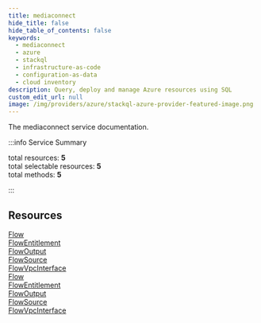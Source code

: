 ```yaml
---
title: mediaconnect
hide_title: false
hide_table_of_contents: false
keywords:
  - mediaconnect
  - azure
  - stackql
  - infrastructure-as-code
  - configuration-as-data
  - cloud inventory
description: Query, deploy and manage Azure resources using SQL
custom_edit_url: null
image: /img/providers/azure/stackql-azure-provider-featured-image.png
---
```


The mediaconnect service documentation.

:::info Service Summary

<div class="row">
<div class="providerDocColumn">
<span>total resources:&nbsp;<b>5</b></span><br />
<span>total selectable resources:&nbsp;<b>5</b></span><br />
<span>total methods:&nbsp;<b>5</b></span><br />
</div>
</div>

:::

## Resources
<div class="row">
<div class="providerDocColumn">
<a href="/providers/azure/mediaconnect/Flow/">Flow</a><br />
<a href="/providers/azure/mediaconnect/FlowEntitlement/">FlowEntitlement</a><br />
<a href="/providers/azure/mediaconnect/FlowOutput/">FlowOutput</a><br />
<a href="/providers/azure/mediaconnect/FlowSource/">FlowSource</a><br />
<a href="/providers/azure/mediaconnect/FlowVpcInterface/">FlowVpcInterface</a>
</div>
<div class="providerDocColumn">
<a href="/providers/azure/mediaconnect/Flow/">Flow</a><br />
<a href="/providers/azure/mediaconnect/FlowEntitlement/">FlowEntitlement</a><br />
<a href="/providers/azure/mediaconnect/FlowOutput/">FlowOutput</a><br />
<a href="/providers/azure/mediaconnect/FlowSource/">FlowSource</a><br />
<a href="/providers/azure/mediaconnect/FlowVpcInterface/">FlowVpcInterface</a>
</div>
</div>